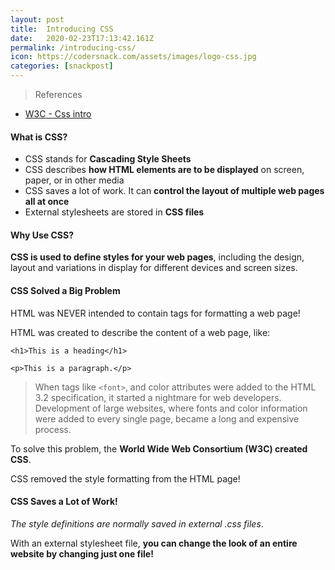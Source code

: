 ```yaml
---
layout: post
title:  Introducing CSS
date:   2020-02-23T17:13:42.161Z
permalink: /introducing-css/
icon: https://codersnack.com/assets/images/logo-css.jpg
categories: [snackpost]
---
```


> References

- [W3C - Css intro](https://www.w3schools.com/css/css_intro.asp)


#### What is CSS?
- CSS stands for **Cascading Style Sheets**
- CSS describes **how HTML elements are to be displayed** on screen, paper, or in other media
- CSS saves a lot of work. It can **control the layout of multiple web pages all at once**
- External stylesheets are stored in **CSS files**
  
#### Why Use CSS?
**CSS is used to define styles for your web pages**, including the design, layout and variations in display for different devices and screen sizes. 
  
#### CSS Solved a Big Problem
HTML was NEVER intended to contain tags for formatting a web page!

HTML was created to describe the content of a web page, like:

```
<h1>This is a heading</h1>

<p>This is a paragraph.</p>
```

> When tags like `<font>`, and color attributes were added to the HTML 3.2 specification, it started a nightmare for web developers. Development of large websites, where fonts and color information were added to every single page, became a long and expensive process.

To solve this problem, the **World Wide Web Consortium (W3C) created CSS**.

CSS removed the style formatting from the HTML page!
  
#### CSS Saves a Lot of Work!
*The style definitions are normally saved in external .css files*.

With an external stylesheet file, **you can change the look of an entire website by changing just one file!**

